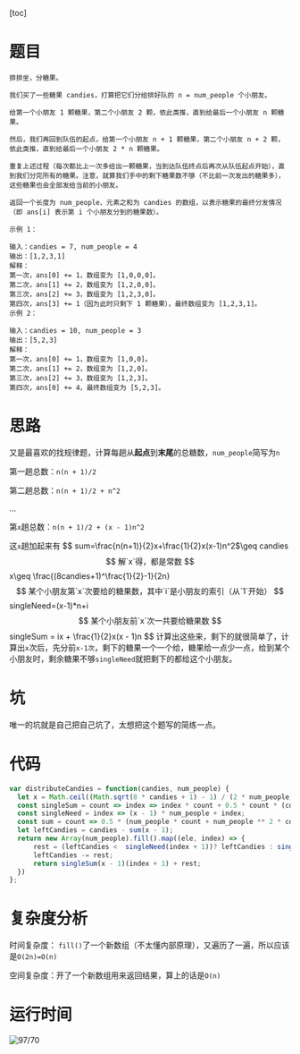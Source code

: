 [toc]

# 题目

```
排排坐，分糖果。

我们买了一些糖果 candies，打算把它们分给排好队的 n = num_people 个小朋友。

给第一个小朋友 1 颗糖果，第二个小朋友 2 颗，依此类推，直到给最后一个小朋友 n 颗糖果。

然后，我们再回到队伍的起点，给第一个小朋友 n + 1 颗糖果，第二个小朋友 n + 2 颗，依此类推，直到给最后一个小朋友 2 * n 颗糖果。

重复上述过程（每次都比上一次多给出一颗糖果，当到达队伍终点后再次从队伍起点开始），直到我们分完所有的糖果。注意，就算我们手中的剩下糖果数不够（不比前一次发出的糖果多），这些糖果也会全部发给当前的小朋友。

返回一个长度为 num_people、元素之和为 candies 的数组，以表示糖果的最终分发情况（即 ans[i] 表示第 i 个小朋友分到的糖果数）。
```

```
示例 1：

输入：candies = 7, num_people = 4
输出：[1,2,3,1]
解释：
第一次，ans[0] += 1，数组变为 [1,0,0,0]。
第二次，ans[1] += 2，数组变为 [1,2,0,0]。
第三次，ans[2] += 3，数组变为 [1,2,3,0]。
第四次，ans[3] += 1（因为此时只剩下 1 颗糖果），最终数组变为 [1,2,3,1]。
示例 2：

输入：candies = 10, num_people = 3
输出：[5,2,3]
解释：
第一次，ans[0] += 1，数组变为 [1,0,0]。
第二次，ans[1] += 2，数组变为 [1,2,0]。
第三次，ans[2] += 3，数组变为 [1,2,3]。
第四次，ans[0] += 4，最终数组变为 [5,2,3]。
```

# 思路

又是最喜欢的找规律题，计算每趟从**起点**到**末尾**的总糖数，`num_people`简写为`n`

第一趟总数：`n(n + 1)/2`

第二趟总数：`n(n + 1)/2 + n^2`

...

第`x`趟总数：`n(n + 1)/2 + (x - 1)n^2`

这`x`趟加起来有
$$
sum=\frac{n(n+1)}{2}x+\frac{1}{2}x(x-1)n^2$\geq candies
$$
解`x`得，都是常数
$$
x\geq \frac{(8candies+1)^\frac{1}{2}-1}{2n}
$$
某个小朋友第`x`次要给的糖果数，其中`i`是小朋友的索引（从`1`开始）
$$
singleNeed=(x-1)*n+i
$$
某个小朋友前`x`次一共要给糖果数
$$
singleSum = ix + \frac{1}{2}x(x - 1)n
$$
计算出这些来，剩下的就很简单了，计算出`x`次后，先分前`x-1次`，剩下的糖果一个一个给，糖果给一点少一点，给到某个小朋友时，剩余糖果不够`singleNeed`就把剩下的都给这个小朋友。

# 坑

唯一的坑就是自己把自己坑了，太想把这个题写的简练一点。



# 代码

```javascript
var distributeCandies = function(candies, num_people) {
  let x = Math.ceil((Math.sqrt(8 * candies + 1) - 1) / (2 * num_people));
  const singleSum = count => index => index * count + 0.5 * count * (count - 1) * num_people;
  const singleNeed = index => (x - 1) * num_people + index;
  const sum = count => 0.5 * (num_people * count + num_people ** 2 * count ** 2);
  let leftCandies = candies - sum(x - 1);
  return new Array(num_people).fill().map((ele, index) => {
      rest = (leftCandies <  singleNeed(index + 1))? leftCandies : singleNeed(index + 1);
      leftCandies -= rest;
      return singleSum(x - 1)(index + 1) + rest;
  })
};
```

# 复杂度分析

时间复杂度： `fill()`了一个新数组（不太懂内部原理），又遍历了一遍，所以应该是`O(2n)=O(n)`

空间复杂度：开了一个新数组用来返回结果，算上的话是`O(n)`

# 运行时间

![97/70](C:\Users\Max\AppData\Roaming\Typora\typora-user-images\image-20200306010845897.png)